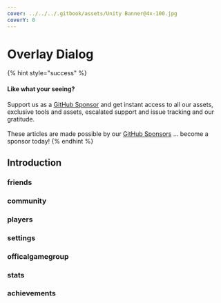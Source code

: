 ```yaml
---
cover: ../../../.gitbook/assets/Unity Banner@4x-100.jpg
coverY: 0
---
```


# Overlay Dialog

{% hint style="success" %}
#### Like what your seeing?

Support us as a [GitHub Sponsor](../../../become-a-sponsor/) and get instant access to all our assets, exclusive tools and assets, escalated support and issue tracking and our gratitude.\
\
These articles are made possible by our [GitHub Sponsors](../../../become-a-sponsor/) ... become a sponsor today!
{% endhint %}

## Introduction

### friends

### community

### players

### settings

### officalgamegroup

### stats

### achievements
